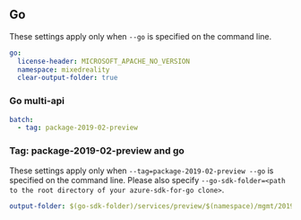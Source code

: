 ## Go

These settings apply only when `--go` is specified on the command line.

``` yaml $(go)
go:
  license-header: MICROSOFT_APACHE_NO_VERSION
  namespace: mixedreality
  clear-output-folder: true
```

### Go multi-api

``` yaml $(go) && $(multiapi)
batch:
  - tag: package-2019-02-preview
```

### Tag: package-2019-02-preview and go

These settings apply only when `--tag=package-2019-02-preview --go` is specified on the command line.
Please also specify `--go-sdk-folder=<path to the root directory of your azure-sdk-for-go clone>`.

``` yaml $(tag) == 'package-2019-02-preview' && $(go)
output-folder: $(go-sdk-folder)/services/preview/$(namespace)/mgmt/2019-02-28/$(namespace)
```
